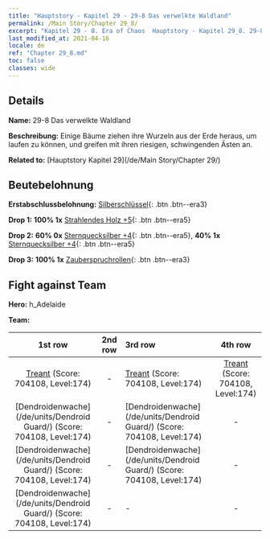 ```yaml
---
title: "Hauptstory - Kapitel 29 - 29-8 Das verwelkte Waldland"
permalink: /Main Story/Chapter 29_8/
excerpt: "Kapitel 29 - 8. Era of Chaos  Hauptstory - Kapitel 29_8. 29-8 Das verwelkte Waldland"
last_modified_at: 2021-04-16
locale: de
ref: "Chapter 29_8.md"
toc: false
classes: wide
---
```


## Details

 **Name:** 29-8 Das verwelkte Waldland

 **Beschreibung:** Einige Bäume ziehen ihre Wurzeln aus der Erde heraus, um laufen zu können, und greifen mit ihren riesigen, schwingenden Ästen an.

 **Related to:** [Hauptstory Kapitel 29](/de/Main Story/Chapter 29/)

## Beutebelohnung

 **Erstabschlussbelohnung:** [Silberschlüssel](/de/Items/con_693/){: .btn .btn--era3}

 **Drop 1:** **100% 1x** [Strahlendes Holz +5](/de/Items/mat_97/){: .btn .btn--era5}

 **Drop 2:** **60% 0x** [Sternquecksilber +4](/de/Items/mat_91/){: .btn .btn--era5}, **40% 1x** [Sternquecksilber +4](/de/Items/mat_91/){: .btn .btn--era5}

 **Drop 3:** **100% 1x** [Zauberspruchrollen](/de/Items/con_694/){: .btn .btn--era3}


## Fight against Team
 **Hero:** h_Adelaide

 **Team:**


  | 1st row | 2nd row | 3rd row | 4th row |
  |:----:|:----:|:----|:----:|
  | [Treant](/de/units/Treant/) (Score: 704108, Level:174)  | - | [Treant](/de/units/Treant/) (Score: 704108, Level:174)  | [Treant](/de/units/Treant/) (Score: 704108, Level:174)  |
  | [Dendroidenwache](/de/units/Dendroid Guard/) (Score: 704108, Level:174)  | - | [Dendroidenwache](/de/units/Dendroid Guard/) (Score: 704108, Level:174)  | - |
  | [Dendroidenwache](/de/units/Dendroid Guard/) (Score: 704108, Level:174)  | - | [Dendroidenwache](/de/units/Dendroid Guard/) (Score: 704108, Level:174)  | - |
  | [Dendroidenwache](/de/units/Dendroid Guard/) (Score: 704108, Level:174)  | - | - | - |


